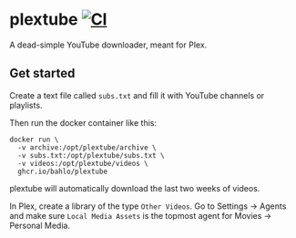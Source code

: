 # plextube [![CI](https://github.com/bahlo/plextube/actions/workflows/ci.yml/badge.svg)](https://github.com/bahlo/plextube/actions/workflows/ci.yml)

A dead-simple YouTube downloader, meant for Plex.

## Get started
Create a text file called `subs.txt` and fill it with YouTube channels or playlists.

Then run the docker container like this:
```
docker run \ 
  -v archive:/opt/plextube/archive \
  -v subs.txt:/opt/plextube/subs.txt \
  -v videos:/opt/plextube/videos \
  ghcr.io/bahlo/plextube 
```

plextube will automatically download the last two weeks of videos.

In Plex, create a library of the type `Other Videos`. Go to Settings → Agents and make sure `Local Media Assets` is the topmost agent for Movies → Personal Media.
